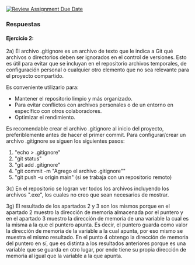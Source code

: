 [![Review Assignment Due Date](https://classroom.github.com/assets/deadline-readme-button-22041afd0340ce965d47ae6ef1cefeee28c7c493a6346c4f15d667ab976d596c.svg)](https://classroom.github.com/a/kl-E8VQf)

### Respuestas

#### Ejercicio 2:

2a) El archivo .gitignore es un archivo de texto que le indica a Git qué archivos o directorios deben ser ignorados en el control de versiones. 
Esto es útil para evitar que se incluyan en el repositorio archivos temporales, de configuración personal o cualquier otro elemento que no sea relevante para el proyecto compartido.

Es conveniente utilizarlo para: 
- Mantener el repositorio limpio y más organizado.
- Para evitar conflictos con archivos personales o de un entorno en específico con otros colaboradores.
- Optimizar el rendimiento.

Es recomendable crear el archivo .gitignore al inicio del proyecto, preferiblemente antes de hacer el primer commit.
Para configurar/crear un archivo .gitignore se siguen los siguientes pasos:
1. "echo > .gitignore"
2. "git status"
3. "git add .gitignore"
4. "git commit -m "Agrego el archivo .gitignore""
5. "git push -u origin main" (si se trabaja con un repositorio remoto)

3c) En el repositorio se logran ver todos los archivos incluyendo los archivos ".exe", los cuales no creo que sean necesarios de mostrar.

3g) El resultado de los apartados 2 y 3 son los mismos porque en el apartado 2 muestro la dirección de memoria almacenada por el puntero y en el apartado 3 muestro la dirección de memoria de una variable la cual es la misma a la que el puntero apunta. Es decir, el puntero guarda como valor la dirección de memoria de la variable a la cual apunta, por eso mismo se muestra el mismo resultado. 
En el punto 4 obtengo la dirección de memoria del puntero en sí, que es distinta a los resultados anteriores porque es una variable que se guarda en otro lugar, por ende tiene su propia dirección de memoria al igual que la variable a la que apunta.